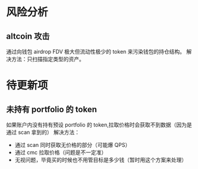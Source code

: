 # 风险分析

## altcoin 攻击

通过向钱包 airdrop FDV 极大但流动性极少的 token 来污染钱包的持仓结构。
解决方法：只扫描指定类型的资产。

# 待更新项

## 未持有 portfolio 的 token

如果账户内没有持有预设 portfolio 的 token,拉取价格时会获取不到数据（因为是通过 scan 拿到的）
解决方法：

- 通过 scan 同时获取无价格的部分（可能爆 QPS）
- 通过 cmc 拉取价格（问题是不一定准）
- 无视问题，毕竟买的时候也不用管目标是多少钱（暂时用这个方案来处理）
